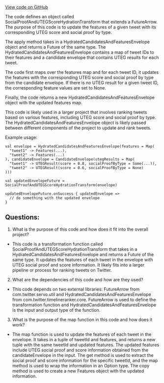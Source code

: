[View code on GitHub](https://github.com/misbahsy/the-algorithm/timelineranker/server/src/main/scala/com/twitter/timelineranker/uteg_liked_by_tweets/SocialProofAndUTEGScoreHydrationTransform.scala)

The code defines an object called SocialProofAndUTEGScoreHydrationTransform that extends a FutureArrow. The purpose of this code is to update the features of a given tweet with its corresponding UTEG score and social proof by type. 

The apply method takes in a HydratedCandidatesAndFeaturesEnvelope object and returns a Future of the same type. The HydratedCandidatesAndFeaturesEnvelope contains a map of tweet IDs to their features and a candidate envelope that contains UTEG results for each tweet. 

The code first maps over the features map and for each tweet ID, it updates the features with the corresponding UTEG score and social proof by type from the candidate envelope. If there is no UTEG result for a given tweet ID, the corresponding feature values are set to None. 

Finally, the code returns a new HydratedCandidatesAndFeaturesEnvelope object with the updated features map. 

This code is likely used in a larger project that involves ranking tweets based on various features, including UTEG score and social proof by type. The HydratedCandidatesAndFeaturesEnvelope object is likely passed between different components of the project to update and rank tweets. 

Example usage:

```
val envelope = HydratedCandidatesAndFeaturesEnvelope(features = Map(
  "tweet1" -> Features(...),
  "tweet2" -> Features(...)
), candidateEnvelope = CandidateEnvelope(utegResults = Map(
  "tweet1" -> UTEGResult(score = 0.8, socialProofByType = Some(...)),
  "tweet2" -> UTEGResult(score = 0.6, socialProofByType = None)
)))

val updatedEnvelopeFuture = SocialProofAndUTEGScoreHydrationTransform(envelope)

updatedEnvelopeFuture.onSuccess { updatedEnvelope =>
  // do something with the updated envelope
}
```
## Questions: 
 1. What is the purpose of this code and how does it fit into the overall project?
- This code is a transformation function called SocialProofAndUTEGScoreHydrationTransform that takes in a HydratedCandidatesAndFeaturesEnvelope and returns a Future of the same type. It updates the features of each tweet in the envelope with UTEG social proof and score information. It likely fits into a larger pipeline or process for ranking tweets on Twitter.

2. What are the dependencies of this code and how are they used?
- This code depends on two external libraries: FutureArrow from com.twitter.servo.util and HydratedCandidatesAndFeaturesEnvelope from com.twitter.timelineranker.core. FutureArrow is used to define the transformation function and HydratedCandidatesAndFeaturesEnvelope is the input and output type of the function.

3. What is the purpose of the map function in this code and how does it work?
- The map function is used to update the features of each tweet in the envelope. It takes in a tuple of tweetId and features, and returns a new tuple with the same tweetId and updated features. The updated features include UTEG social proof and score information obtained from the candidateEnvelope in the input. The get method is used to extract the social proof and score information for the specific tweetId, and the map method is used to wrap the information in an Option type. The copy method is used to create a new Features object with the updated information.
